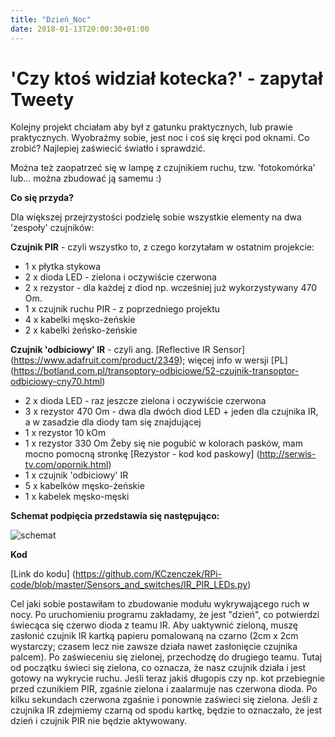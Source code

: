 ```yaml
---
title: "Dzień_Noc"
date: 2018-01-13T20:00:30+01:00
---
```


# 'Czy ktoś widział kotecka?' - zapytał Tweety

Kolejny projekt chciałam aby był z gatunku praktycznych, lub prawie praktycznych. Wyobraźmy sobie, jest noc i coś się kręci pod oknami. Co zrobić? Najlepiej zaświecić światło i sprawdzić. 

Można też zaopatrzeć się w lampę z czujnikiem ruchu, tzw. 'fotokomórka' lub... można zbudować ją samemu :)

<strong>Co się przyda?</strong>

Dla większej przejrzystości podzielę sobie wszystkie elementy na dwa 'zespoły' czujników:

<b>Czujnik PIR</b> - czyli wszystko to, z czego korzytałam w ostatnim projekcie:

- 1 x płytka stykowa
- 2 x dioda LED - zielona i oczywiście czerwona
- 2 x rezystor - dla każdej z diod np. wcześniej już wykorzystywany 470 Om.
- 1 x czujnik ruchu PIR - z poprzedniego projektu 
- 4 x kabelki męsko-żeńskie
- 2 x kabelki żeńsko-żeńskie

<b>Czujnik 'odbiciowy' IR</b> - czyli ang. [Reflective IR Sensor] (https://www.adafruit.com/product/2349); więcej info w wersji [PL] (https://botland.com.pl/transoptory-odbiciowe/52-czujnik-transoptor-odbiciowy-cny70.html)

- 2 x dioda LED - raz jeszcze zielona i oczywiście czerwona
- 3 x rezystor 470 Om - dwa dla dwóch diod LED + jeden dla czujnika IR, a w zasadzie dla diody tam się znajdującej
- 1 x rezystor 10 kOm
- 1 x rezystor 330 Om
Żeby się nie pogubić w kolorach pasków, mam mocno pomocną stronkę [Rezystor - kod kod paskowy] (http://serwis-tv.com/opornik.html)
- 1 x czujnik 'odbiciowy' IR 
- 5 x kabelków męsko-żeńskie
- 1 x kabelek męsko-męski

<strong>Schemat podpięcia przedstawia się następująco:</strong>

![schemat](/img/connection_IR_PIR_LEDs.jpg)

<strong>Kod</strong>

[Link do kodu] (https://github.com/KCzenczek/RPi-code/blob/master/Sensors_and_switches/IR_PIR_LEDs.py)

Cel jaki sobie postawiłam to zbudowanie modułu wykrywającego ruch w nocy.
Po uruchomieniu programu zakładamy, że jest "dzień", co potwierdzi świecąca się czerwo dioda z teamu IR. Aby uaktywnić zieloną, muszę zasłonić czujnik IR kartką papieru pomalowaną na czarno (2cm x 2cm wystarczy; czasem lecz nie zawsze działa nawet zasłonięcie czujnika palcem). Po zaświeceniu się zielonej, przechodzę do drugiego teamu. Tutaj od początku świeci się zielona, co oznacza, że nasz czujnik działa i jest gotowy na wykrycie ruchu. Jeśli teraz jakiś długopis czy np. kot przebiegnie przed czunikiem PIR, zgaśnie zielona i zaalarmuje nas czerwona dioda. Po kilku sekundach czerwona zgaśnie i ponownie zaświeci się zielona.
Jeśli z czujnika IR zdejmiemy czarną od spodu kartkę, będzie to oznaczało, że jest dzień i czujnik PIR nie będzie aktywowany.

